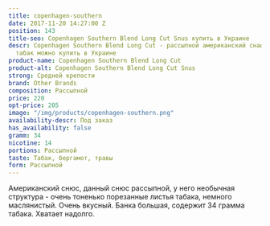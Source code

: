 ```yaml
---
title: copenhagen-southern
date: 2017-11-20 14:27:00 Z
position: 143
title-seo: Copenhagen Southern Blend Long Cut Snus купить в Украине
descr: Copenhagen Southern Blend Long Cut - рассыпной американский снафф, жевательный
  табак можно купить в Украине
product-name: Copenhagen Southern Blend Long Cut
product-alt: Copenhagen Southern Blend Long Cut Snus
strong: Средней крепости
brand: Other Brands
composition: Рассыпной
price: 220
opt-price: 205
image: "/img/products/copenhagen-southern.png"
availability-descr: Под заказ
has_availability: false
gramm: 34
nicotine: 14
portions: Рассыпной
taste: Табак, бергамот, травы
form: Рассыпной
---
```


Американский снюс, данный снюс рассыпной, у него необычная структура - очень тоненько порезанные листья табака, немного маслянистый. Очень вкусный.
Банка большая, содержит 34 грамма табака. Хватает надолго.